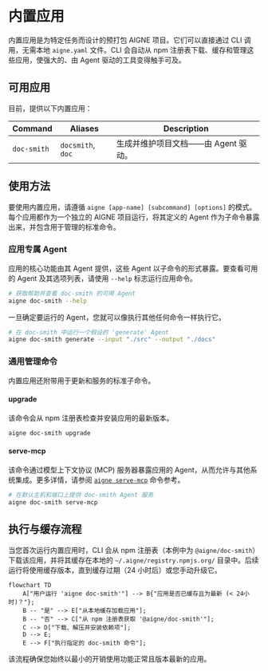 # 内置应用

内置应用是为特定任务而设计的预打包 AIGNE 项目。它们可以直接通过 CLI 调用，无需本地 `aigne.yaml` 文件。CLI 会自动从 npm 注册表下载、缓存和管理这些应用，使强大的、由 Agent 驱动的工具变得触手可及。

## 可用应用

目前，提供以下内置应用：

| Command     | Aliases           | Description                                                 |
|-------------|-------------------|-------------------------------------------------------------|
| `doc-smith` | `docsmith`, `doc` | 生成并维护项目文档——由 Agent 驱动。     |

## 使用方法

要使用内置应用，请遵循 `aigne [app-name] [subcommand] [options]` 的模式。每个应用都作为一个独立的 AIGNE 项目运行，将其定义的 Agent 作为子命令暴露出来，并包含用于管理的标准命令。

### 应用专属 Agent

应用的核心功能由其 Agent 提供，这些 Agent 以子命令的形式暴露。要查看可用的 Agent 及其选项列表，请使用 `--help` 标志运行应用命令。

```bash
# 获取帮助并查看 doc-smith 的可用 Agent
aigne doc-smith --help
```

一旦确定要运行的 Agent，您就可以像执行其他任何命令一样执行它。

```bash
# 在 doc-smith 中运行一个假设的 'generate' Agent
aigne doc-smith generate --input "./src" --output "./docs"
```

### 通用管理命令

内置应用还附带用于更新和服务的标准子命令。

#### upgrade

该命令会从 npm 注册表检查并安装应用的最新版本。

```bash
aigne doc-smith upgrade
```

#### serve-mcp

该命令通过模型上下文协议 (MCP) 服务器暴露应用的 Agent，从而允许与其他系统集成。更多详情，请参阅 [`aigne serve-mcp`](./command-reference-serve-mcp.md) 命令参考。

```bash
# 在默认主机和端口上提供 doc-smith Agent 服务
aigne doc-smith serve-mcp
```

## 执行与缓存流程

当您首次运行内置应用时，CLI 会从 npm 注册表（本例中为 `@aigne/doc-smith`）下载该应用，并将其缓存在本地的 `~/.aigne/registry.npmjs.org/` 目录中。后续运行将使用缓存版本，直到缓存过期（24 小时后）或您手动升级它。

```mermaid
flowchart TD
    A["用户运行 'aigne doc-smith'"] --> B{"应用是否已缓存且为最新 (< 24小时)？"};
    B -- "是" --> E["从本地缓存加载应用"];
    B -- "否" --> C["从 npm 注册表获取 '@aigne/doc-smith'"];
    C --> D["下载、解压并安装依赖项"];
    D --> E;
    E --> F["执行指定的 doc-smith 命令"];
```

该流程确保您始终以最小的开销使用功能正常且版本最新的应用。
